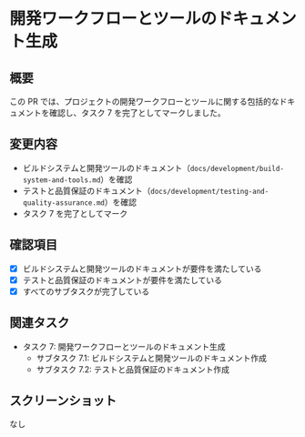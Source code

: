 # 開発ワークフローとツールのドキュメント生成

## 概要

この PR では、プロジェクトの開発ワークフローとツールに関する包括的なドキュメントを確認し、タスク 7 を完了としてマークしました。

## 変更内容

- ビルドシステムと開発ツールのドキュメント（`docs/development/build-system-and-tools.md`）を確認
- テストと品質保証のドキュメント（`docs/development/testing-and-quality-assurance.md`）を確認
- タスク 7 を完了としてマーク

## 確認項目

- [x] ビルドシステムと開発ツールのドキュメントが要件を満たしている
- [x] テストと品質保証のドキュメントが要件を満たしている
- [x] すべてのサブタスクが完了している

## 関連タスク

- タスク 7: 開発ワークフローとツールのドキュメント生成
  - サブタスク 7.1: ビルドシステムと開発ツールのドキュメント作成
  - サブタスク 7.2: テストと品質保証のドキュメント作成

## スクリーンショット

なし
